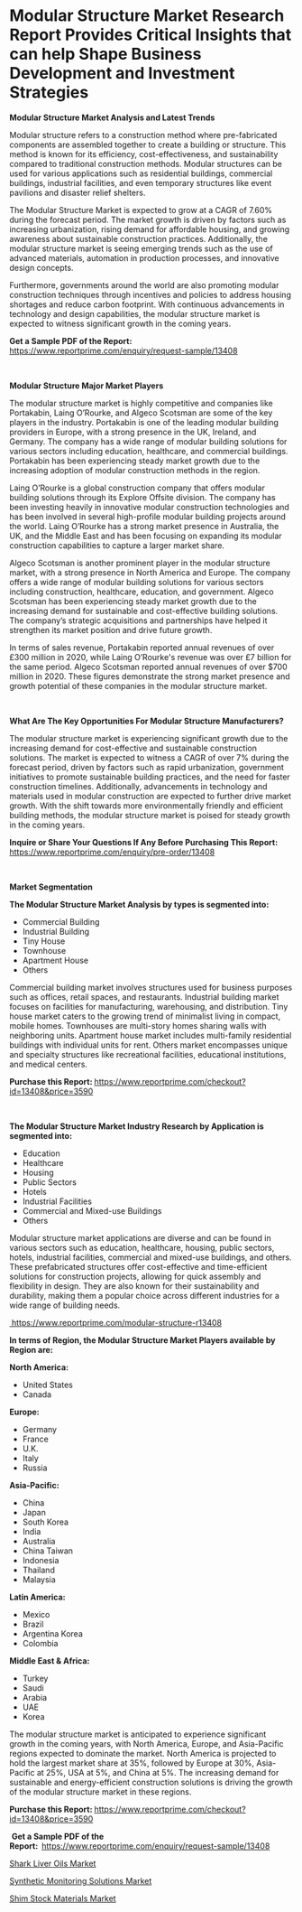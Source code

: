 <p><h1>Modular Structure Market Research Report Provides Critical Insights that can help Shape Business Development and Investment Strategies</h1></p><p><strong>Modular Structure Market Analysis and Latest Trends</strong></p>
<p><p>Modular structure refers to a construction method where pre-fabricated components are assembled together to create a building or structure. This method is known for its efficiency, cost-effectiveness, and sustainability compared to traditional construction methods. Modular structures can be used for various applications such as residential buildings, commercial buildings, industrial facilities, and even temporary structures like event pavilions and disaster relief shelters.</p><p>The Modular Structure Market is expected to grow at a CAGR of 7.60% during the forecast period. The market growth is driven by factors such as increasing urbanization, rising demand for affordable housing, and growing awareness about sustainable construction practices. Additionally, the modular structure market is seeing emerging trends such as the use of advanced materials, automation in production processes, and innovative design concepts.</p><p>Furthermore, governments around the world are also promoting modular construction techniques through incentives and policies to address housing shortages and reduce carbon footprint. With continuous advancements in technology and design capabilities, the modular structure market is expected to witness significant growth in the coming years.</p></p>
<p><strong>Get a Sample PDF of the Report:&nbsp;</strong> <a href="https://www.reportprime.com/enquiry/request-sample/13408">https://www.reportprime.com/enquiry/request-sample/13408</a></p>
<p>&nbsp;</p>
<p><strong>Modular Structure Major Market Players</strong></p>
<p><p>The modular structure market is highly competitive and companies like Portakabin, Laing O’Rourke, and Algeco Scotsman are some of the key players in the industry. Portakabin is one of the leading modular building providers in Europe, with a strong presence in the UK, Ireland, and Germany. The company has a wide range of modular building solutions for various sectors including education, healthcare, and commercial buildings. Portakabin has been experiencing steady market growth due to the increasing adoption of modular construction methods in the region.</p><p>Laing O’Rourke is a global construction company that offers modular building solutions through its Explore Offsite division. The company has been investing heavily in innovative modular construction technologies and has been involved in several high-profile modular building projects around the world. Laing O’Rourke has a strong market presence in Australia, the UK, and the Middle East and has been focusing on expanding its modular construction capabilities to capture a larger market share.</p><p>Algeco Scotsman is another prominent player in the modular structure market, with a strong presence in North America and Europe. The company offers a wide range of modular building solutions for various sectors including construction, healthcare, education, and government. Algeco Scotsman has been experiencing steady market growth due to the increasing demand for sustainable and cost-effective building solutions. The company’s strategic acquisitions and partnerships have helped it strengthen its market position and drive future growth.</p><p>In terms of sales revenue, Portakabin reported annual revenues of over £300 million in 2020, while Laing O’Rourke's revenue was over £7 billion for the same period. Algeco Scotsman reported annual revenues of over $700 million in 2020. These figures demonstrate the strong market presence and growth potential of these companies in the modular structure market.</p></p>
<p>&nbsp;</p>
<p><strong>What Are The Key Opportunities For Modular Structure Manufacturers?</strong></p>
<p><p>The modular structure market is experiencing significant growth due to the increasing demand for cost-effective and sustainable construction solutions. The market is expected to witness a CAGR of over 7% during the forecast period, driven by factors such as rapid urbanization, government initiatives to promote sustainable building practices, and the need for faster construction timelines. Additionally, advancements in technology and materials used in modular construction are expected to further drive market growth. With the shift towards more environmentally friendly and efficient building methods, the modular structure market is poised for steady growth in the coming years.</p></p>
<p><strong>Inquire or Share Your Questions If Any Before Purchasing This Report:</strong> <a href="https://www.reportprime.com/enquiry/pre-order/13408">https://www.reportprime.com/enquiry/pre-order/13408</a></p>
<p>&nbsp;</p>
<p><strong>Market Segmentation</strong></p>
<p><strong>The Modular Structure Market Analysis by types is segmented into:</strong></p>
<p><ul><li>Commercial Building</li><li>Industrial Building</li><li>Tiny House</li><li>Townhouse</li><li>Apartment House</li><li>Others</li></ul></p>
<p><p>Commercial building market involves structures used for business purposes such as offices, retail spaces, and restaurants. Industrial building market focuses on facilities for manufacturing, warehousing, and distribution. Tiny house market caters to the growing trend of minimalist living in compact, mobile homes. Townhouses are multi-story homes sharing walls with neighboring units. Apartment house market includes multi-family residential buildings with individual units for rent. Others market encompasses unique and specialty structures like recreational facilities, educational institutions, and medical centers.</p></p>
<p><strong>Purchase this Report:&nbsp;</strong><a href="https://www.reportprime.com/checkout?id=13408&price=3590">https://www.reportprime.com/checkout?id=13408&price=3590</a></p>
<p>&nbsp;</p>
<p><strong>The Modular Structure Market Industry Research by Application is segmented into:</strong></p>
<p><ul><li>Education</li><li>Healthcare</li><li>Housing</li><li>Public Sectors</li><li>Hotels</li><li>Industrial Facilities</li><li>Commercial and Mixed-use Buildings</li><li>Others</li></ul></p>
<p><p>Modular structure market applications are diverse and can be found in various sectors such as education, healthcare, housing, public sectors, hotels, industrial facilities, commercial and mixed-use buildings, and others. These prefabricated structures offer cost-effective and time-efficient solutions for construction projects, allowing for quick assembly and flexibility in design. They are also known for their sustainability and durability, making them a popular choice across different industries for a wide range of building needs.</p></p>
<p><a href="https://www.reportprime.com/modular-structure-r13408">&nbsp;https://www.reportprime.com/modular-structure-r13408</a></p>
<p><strong>In terms of Region, the Modular Structure Market Players available by Region are:</strong></p>
<p>
    <p> <strong> North America: </strong>
        <ul>
            <li>United States</li>
            <li>Canada</li>
        </ul>
        </p> 
    <p> <strong> Europe: </strong>
        <ul>
            <li>Germany</li>
            <li>France</li>
            <li>U.K.</li>
            <li>Italy</li>
            <li>Russia</li>
        </ul>
        </p> 
    <p> <strong> Asia-Pacific: </strong>
        <ul>
            <li>China</li>
            <li>Japan</li>
            <li>South Korea</li>
            <li>India</li>
            <li>Australia</li>
            <li>China Taiwan</li>
            <li>Indonesia</li>
            <li>Thailand</li>
            <li>Malaysia</li>
        </ul>
        </p> 
    <p> <strong> Latin America: </strong>
        <ul>
            <li>Mexico</li>
            <li>Brazil</li>
            <li>Argentina Korea</li>
            <li>Colombia</li>
        </ul>
        </p> 
    <p> <strong> Middle East & Africa: </strong>
        <ul>
            <li>Turkey</li>
            <li>Saudi</li>
            <li>Arabia</li>
            <li>UAE</li>
            <li>Korea</li>
        </ul>
    </p>
    </p>
<p><p>The modular structure market is anticipated to experience significant growth in the coming years, with North America, Europe, and Asia-Pacific regions expected to dominate the market. North America is projected to hold the largest market share at 35%, followed by Europe at 30%, Asia-Pacific at 25%, USA at 5%, and China at 5%. The increasing demand for sustainable and energy-efficient construction solutions is driving the growth of the modular structure market in these regions.</p></p>
<p><strong>Purchase this Report: </strong><a href="https://www.reportprime.com/checkout?id=13408&price=3590">https://www.reportprime.com/checkout?id=13408&price=3590</a></p>
<p>&nbsp;<strong>Get a Sample PDF of the Report:&nbsp;&nbsp;</strong><a href="https://www.reportprime.com/enquiry/request-sample/13408">https://www.reportprime.com/enquiry/request-sample/13408</a></p>
<p><strong></strong></p>
<p><p><a href="https://view.publitas.com/reportprime-1/shark-liver-oils-market-global-market-share-and-ranking-overall-sales-and-demand-forecast-2024-2031/">Shark Liver Oils Market</a></p><p><a href="https://github.com/niyotibauri9/Market-Research-Report-List-1/blob/main/synthetic-monitoring-solutions-market.md">Synthetic Monitoring Solutions Market</a></p><p><a href="https://view.publitas.com/reportprime-1/shim-stock-materials-market-investigation-industry-evolution-and-forecast-till-2031/">Shim Stock Materials Market</a></p></p>